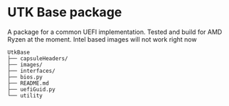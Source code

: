 # UTK Base package 

A package for a common UEFI implementation.
Tested and build for AMD Ryzen at the moment.
Intel based images will not work right now

```
UtkBase
├── capsuleHeaders/
├── images/
├── interfaces/
├── bios.py
├── README.md
├── uefiGuid.py
└── utility
```

